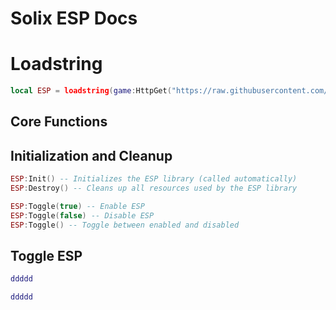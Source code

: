 # Solix ESP Docs



# Loadstring

```lua
local ESP = loadstring(game:HttpGet("https://raw.githubusercontent.com/Ifykyklolololol/SOLIXESP/refs/heads/main/EspSource"))()
```

## Core Functions
## Initialization and Cleanup

```lua
ESP:Init() -- Initializes the ESP library (called automatically)
ESP:Destroy() -- Cleans up all resources used by the ESP library
```

```lua
ESP:Toggle(true) -- Enable ESP
ESP:Toggle(false) -- Disable ESP
ESP:Toggle() -- Toggle between enabled and disabled
```

## Toggle ESP

```lua
ddddd
```

```lua
ddddd
```
